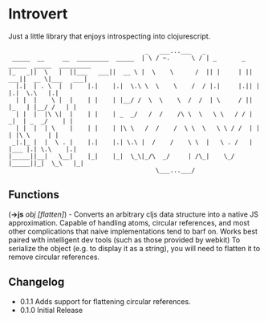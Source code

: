 Introvert
==============
Just a little library that enjoys introspecting into clojurescript.


                                          _   ___...___   _
     _____  __     __  _________  _____  | \ / ~.      \ / | _       _  _____  _____  _________
    |_   _||  \   |  ||___   ___||  __ \ |  \    \      /  || |     | ||  ___||  __ \|___   ___|
      |.|  | . \  |  |    |.|    |.|  \.\ \  \    \    /  / |.|     |.|| |    |.|  \.\   |.|
      | |  |    \ |  |    | |    | |__/ /  \  \    \  /  /  | \     / || |_   | |__/ /   | |
      | |  |  |\ \|  |    | |    | _  _/   /  /    /\ \  \   \ \   / / |  _|  | _  _/    | |
      | |  |  | \    |    | |    | |\ \   /  /    /  \ \  \   \ \ / /  | |    | |\ \     | |
     _|.|_ |  |  \ . |    |.|    |.| \.\ |  /    /    \ \  |   \ . /   | |___ |.| \.\    |.|
    |_____||__|   \__|    |_|    |_|  \_\|_/\  _/     | /\_|    \_/    |_____||_|  \_\   |_|
                                             \___...___/





## Functions
(**->js** _obj_ _[flatten]_) - Converts an arbitrary cljs data structure into a native JS approximation. Capable of handling atoms, circular references, and most other complications that naive implementations tend to barf on. Works best paired with intelligent dev tools (such as those provided by webkit) To serialize the object (e.g. to display it as a string), you will need to flatten it to remove circular references.

## Changelog
* 0.1.1 Adds support for flattening circular references.
* 0.1.0 Initial Release
